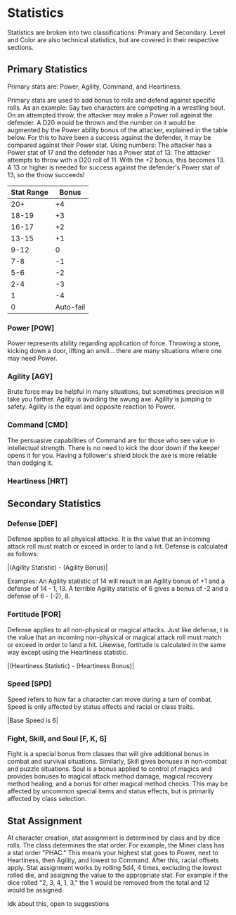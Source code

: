 # Statistics

Statistics are broken into two classifications: Primary and Secondary. Level and Color are also technical statistics, but are covered in their respective sections.

## Primary Statistics
Primary stats are: Power, Agility, Command, and Heartiness.

Primary stats are used to add bonus to rolls and defend against specific rolls. As an example:
Say two characters are competing in a wrestling bout. On an attempted throw, the attacker may make a Power roll against the defender. A D20 would be thrown and the number on it would be augmented by the Power ability bonus of the attacker, explained in the table below. For this to have been a success against the defender, it may be compared against their Power stat.
Using numbers:
The attacker has a Power stat of 17 and the defender has a Power stat of 13. The attacker attempts to throw with a D20 roll of 11. With the +2 bonus, this becomes 13. A 13 or higher is needed for success against the defender's Power stat of 13, so the throw succeeds!

|Stat Range|Bonus|
|---|---|
|20+|+4|
|18-19|+3|
|16-17|+2|
|13-15|+1|
|9-12|0|
|7-8|-1|
|5-6|-2|
|2-4|-3|
|1|-4|
|0|Auto-fail|

### Power [POW]
Power represents ability regarding application of force. Throwing a stone, kicking down a door, lifting an anvil... there are many situations where one may need Power.

### Agility [AGY]
Brute force may be helpful in many situations, but sometimes precision will take you farther. Agility is avoiding the swung axe. Agility is jumping to safety. Agility is the equal and opposite reaction to Power.

### Command [CMD]
The persuasive capabilities of Command are for those who see value in intellectual strength. There is no need to kick the door down if the keeper opens it for you. Having a follower's shield block the axe is more reliable than dodging it.

### Heartiness [HRT]


## Secondary Statistics

### Defense [DEF]
Defense applies to all physical attacks. It is the value that an incoming attack roll must match or exceed in order to land a hit.
Defense is calculated as follows:

|(Agility Statistic) - (Agility Bonus)|

Examples: An Agility statistic of 14 will result in an Agility bonus of +1 and a defense of 14 - 1, 13. A terrible Agility statistic of 6 gives a bonus of -2 and a defense of 6 - (-2), 8.

### Fortitude [FOR]
Defense applies to all non-physical or magical attacks. Just like defense, t is the value that an incoming non-physical or magical attack roll must match or exceed in order to land a hit.
Likewise, fortitude is calculated in the same way except using the Heartiness statistic.

|(Heartiness Statistic) - (Heartiness Bonus)|

### Speed [SPD]
Speed refers to how far a character can move during a turn of combat. Speed is only affected by status effects and racial or class traits.

|Base Speed is 6|

### Fight, Skill, and Soul [F, K, S]
Fight is a special bonus from classes that will give additional bonus in combat and survival situations. Similarly, Skill gives bonuses in non-combat and puzzle situations. Soul is a bonus applied to control of magics and provides bonuses to magical attack method damage, magical recovery method healing, and a bonus for other magical method checks.
This may be affected by uncommon special items and status effects, but is primarily affected by class selection. 

## Stat Assignment

At character creation, stat assignment is determined by class and by dice rolls. The class determines the stat order. For example, the Miner class has a stat order "PHAC." This means your highest stat goes to Power, next to Heartiness, then Agility, and lowest to Command. After this, racial offsets apply.
Stat assignment works by rolling 5d4, 4 times, excluding the lowest rolled die, and assigning the value to the appropriate stat. For example if the dice rolled "2, 3, 4, 1, 3," the 1 would be removed from the total and 12 would be assigned. 

Idk about this, open to suggestions
